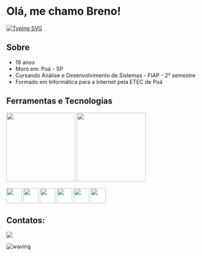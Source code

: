# Olá, me chamo Breno! 
[![Typing SVG](https://readme-typing-svg.demolab.com?font=Fira+Code&weight=200&pause=1000&width=475&lines=Bem+vindo+ao+meu+perfil+GitHub+%F0%9F%91%8B)](https://git.io/typing-svg)

## Sobre
<ul>
  <li>19 anos</li>
  <li>Moro em: Poá - SP</li>
  <li>Cursando Análise e Desenvolvimento de Sistemas - FIAP - 2° semestre</li>
  <li>Formado em Informática para a Internet pela ETEC de Poá</li>
</ul>

## Ferramentas e Tecnologias
<img height="180em" src="https://github-readme-stats.vercel.app/api/top-langs/?username=Santlago&layout=compact&langs_count=7&theme=react"/>
<img height="180em" src="https://github-readme-stats.vercel.app/api?username=Santlago&show_icons=true&theme=react&include_all_commits=true&count_private=true"/>
<p>
  <img src="https://cdn.jsdelivr.net/gh/devicons/devicon/icons/html5/html5-original.svg" width="40" height="40"/>
  <img src="https://cdn.jsdelivr.net/gh/devicons/devicon/icons/css3/css3-original.svg"  width="40" height="40"/>
  <img src="https://cdn.jsdelivr.net/gh/devicons/devicon/icons/javascript/javascript-original.svg" width="40" height="40"/>
  <img src="https://cdn.jsdelivr.net/gh/devicons/devicon/icons/python/python-original.svg" width="40" height="40"/>
  <img src="https://cdn.jsdelivr.net/gh/devicons/devicon/icons/java/java-original.svg" width="40" height="40"/>
  <img src="https://cdn.jsdelivr.net/gh/devicons/devicon/icons/figma/figma-original.svg" width="40" height="40"/>
</p>

## Contatos:
<a href="https://www.linkedin.com/in/breno-santiago-66b164227/" target="_blank"><img src="https://img.shields.io/badge/-LinkedIn-%230077B5?style=for-the-badge&logo=linkedin&logoColor=white" target="_blank"></a>

![waving](https://capsule-render.vercel.app/api?type=waving&height=200&text=Waving!&fontAlign=80&fontAlignY=40&color=gradient&section=footer)
